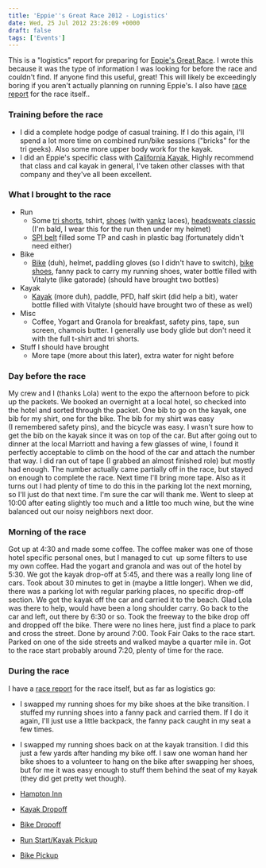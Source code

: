 ```yaml
---
title: 'Eppie''s Great Race 2012 - Logistics'
date: Wed, 25 Jul 2012 23:26:09 +0000
draft: false
tags: ['Events']
---
```


This is a "logistics" report for preparing for [Eppie's Great Race](http://www.eppiesgreatrace.org/). I wrote this because it was the type of information I was looking for before the race and couldn't find. If anyone find this useful, great! This will likely be exceedingly boring if you aren't actually planning on running Eppie's. I also have [race report](http://02ccd16.netsolhost.com/wp1/?p=1182) for the race itself..

### Training before the race

*   I did a complete hodge podge of casual training. If I do this again, I'll spend a lot more time on combined run/bike sessions ("bricks" for the tri geeks). Also some more upper body work for the kayak.
*   I did an Eppie's specific class with [California Kayak ](http://www.calkayak.com/index.cfm) Highly recommend that class and cal kayak in general, I've taken other classes with that company and they've all been excellent.

### What I brought to the race

*   Run
    *   Some [tri shorts](http://www.rei.com/product/828194/zoot-performance-tri-shorts-mens-8-inseam), tshirt, [shoes](http://www.brooksrunning.com/Brooks-Launch-Mens-Lightweight-Trainer/1100651D323.080,default,pd.html?start=2&q=launch) (with [yankz](http://www.yankz.com/) laces), [headsweats classic](http://www.headsweats.com/products/COOLMAX%C2%AE-Classic.html) (I'm bald, I wear this for the run then under my helmet)
    *   [SPI belt](http://www.spibelt.com/) filled some TP and cash in plastic bag (fortunately didn't need either)
*   Bike
    *   [Bike](http://www.specialized.com/us/en/bikes/road/secteur/secteurcompapexcompact) (duh), helmet, paddling gloves (so I didn't have to switch), [bike shoes](http://www.zappos.com/shimano-sh-m087g-gray), fanny pack to carry my running shoes, water bottle filled with Vitalyte (like gatorade) (should have brought two bottles)
*   Kayak
    *   [Kayak](http://www.neckykayaks.com/Kayaks/Recreation/Manitou_Sport/) (more duh), paddle, PFD, half skirt (did help a bit), water bottle filled with Vitalyte (should have brought two of these as well)
*   Misc
    *   Coffee, Yogart and Granola for breakfast, safety pins, tape, sun screen, chamois butter. I generally use body glide but don't need it with the full t-shirt and tri shorts.
*   Stuff I should have brought
    *   More tape (more about this later), extra water for night before

### Day before the race

My crew and I (thanks Lola) went to the expo the afternoon before to pick up the packets. We booked an overnight at a local hotel, so checked into the hotel and sorted through the packet. One bib to go on the kayak, one bib for my shirt, one for the bike. The bib for my shirt was easy (I remembered safety pins), and the bicycle was easy. I wasn't sure how to get the bib on the kayak since it was on top of the car. But after going out to dinner at the local Marriott and having a few glasses of wine, I found it perfectly acceptable to climb on the hood of the car and attach the number that way. I did ran out of tape (I grabbed an almost finished role) but mostly had enough. The number actually came partially off in the race, but stayed on enough to complete the race. Next time I'll bring more tape. Also as it turns out I had plenty of time to do this in the parking lot the next morning, so I'll just do that next time. I'm sure the car will thank me. Went to sleep at 10:00 after eating slightly too much and a little too much wine, but the wine balanced out our noisy neighbors next door.

### Morning of the race

Got up at 4:30 and made some coffee. The coffee maker was one of those hotel specific personal ones, but I managed to cut  up some filters to use my own coffee. Had the yogart and granola and was out of the hotel by 5:30. We got the kayak drop-off at 5:45, and there was a really long line of cars. Took about 30 minutes to get in (maybe a little longer). When we did, there was a parking lot with regular parking places, no specific drop-off section. We got the kayak off the car and carried it to the beach. Glad Lola was there to help, would have been a long shoulder carry. Go back to the car and left, out there by 6:30 or so. Took the freeway to the bike drop off and dropped off the bike. There were no lines here, just find a place to park and cross the street. Done by around 7:00. Took Fair Oaks to the race start. Parked on one of the side streets and walked maybe a quarter mile in. Got to the race start probably around 7:20, plenty of time for the race.

### During the race

I have a [race report](http://02ccd16.netsolhost.com/wp1/?p=1182) for the race itself, but as far as logistics go:

*   I swapped my running shoes for my bike shoes at the bike transition. I stuffed my running shoes into a fanny pack and carried them. If I do it again, I'll just use a little backpack, the fanny pack caught in my seat a few times.
*   I swapped my running shoes back on at the kayak transition. I did this just a few yards after handing my bike off. I saw one woman hand her bike shoes to a volunteer to hang on the bike after swapping her shoes, but for me it was easy enough to stuff them behind the seat of my kayak (they did get pretty wet though).


*   [Hampton Inn](http://maps.google.com/maps?q=10755+Gold+Center+Dr,+Rancho+Cordova,+CA&hl=en&ll=38.590946,-121.285672&spn=0.028579,0.038581&sll=35.675147,-95.712891&sspn=59.31768,79.013672&t=h&hnear=10755+Gold+Center+Dr,+Rancho+Cordova,+California+95670&z=15)
*   [Kayak Dropoff](http://maps.google.com/maps?q=38.633869,-121.271725&num=1&t=h&z=16)
*   [Bike Dropoff](http://maps.google.com/maps?q=38.563368,-121.418173&num=1&t=h&z=16)
*   [Run Start/Kayak Pickup](http://maps.google.com/maps?q=38.591868,-121.333995&num=1&t=h&z=16)
*   [Bike Pickup](http://maps.google.com/maps?q=38.62946,-121.269912&num=1&t=h&z=17)


